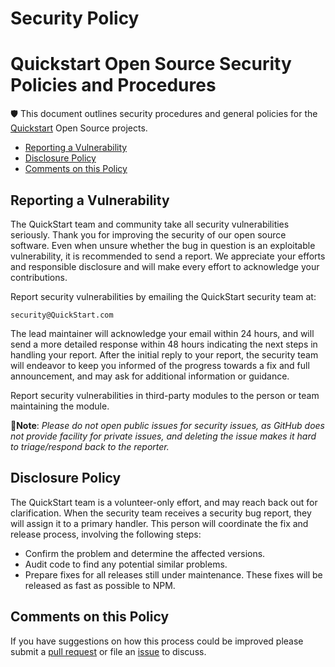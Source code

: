 # Security Policy 
# Quickstart Open Source Security Policies and Procedures

🛡️ This document outlines security procedures and general policies for the
[Quickstart](https://github.com/QuickStart) Open Source projects.

  * [Reporting a Vulnerability](#reporting-a-vulnerability)
  * [Disclosure Policy](#disclosure-policy)
  * [Comments on this Policy](#comments-on-this-policy)


## Reporting a Vulnerability 

The QuickStart team and community take all security vulnerabilities
seriously. Thank you for improving the security of our open source 
software. Even when unsure whether the bug in question is an exploitable
vulnerability, it is recommended to send a report. We appreciate your
efforts and responsible disclosure and will make every effort to acknowledge
your contributions.

Report security vulnerabilities by emailing the QuickStart security team at:
    
    security@QuickStart.com

The lead maintainer will acknowledge your email within 24 hours, and will
send a more detailed response within 48 hours indicating the next steps in 
handling your report. After the initial reply to your report, the security
team will endeavor to keep you informed of the progress towards a fix and
full announcement, and may ask for additional information or guidance.

Report security vulnerabilities in third-party modules to the person or 
team maintaining the module.

🚨**Note**:  _Please do not open public issues for security issues, as GitHub does not provide
facility for private issues, and deleting the issue makes it hard to triage/respond back to the reporter._


## Disclosure Policy

The QuickStart team is a volunteer-only effort, and may reach back out for
clarification. When the security team receives a security bug report, they
will assign it to a primary handler. This person will coordinate the fix
and release process, involving the following steps:

  * Confirm the problem and determine the affected versions.
  * Audit code to find any potential similar problems.
  * Prepare fixes for all releases still under maintenance. These fixes
    will be released as fast as possible to NPM.

## Comments on this Policy

If you have suggestions on how this process could be improved please submit a [pull request](https://github.com/seraph776/QuickStart/pulls) or file an [issue](https://github.com/seraph776/QuickStart/issues/new/) to discuss.
